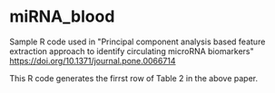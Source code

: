 # miRNA_blood
Sample R code used in "Principal component analysis based feature extraction approach to identify circulating microRNA biomarkers" https://doi.org/10.1371/journal.pone.0066714 

This R code generates the firrst row of Table 2 in the above paper.
